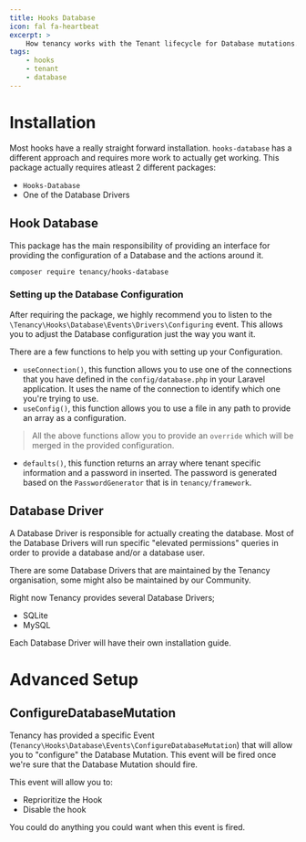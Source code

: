 ```yaml
---
title: Hooks Database
icon: fal fa-heartbeat
excerpt: >
    How tenancy works with the Tenant lifecycle for Database mutations.
tags:
    - hooks
    - tenant
    - database
---
```


# Installation
Most hooks have a really straight forward installation. `hooks-database` has a different approach and requires more work to actually get working. This package actually requires atleast 2 different packages:
- `Hooks-Database`
- One of the Database Drivers

## Hook Database
This package has the main responsibility of providing an interface for providing the configuration of a Database and the actions around it.
```
composer require tenancy/hooks-database
```

### Setting up the Database Configuration
After requiring the package, we highly recommend you to listen to the `\Tenancy\Hooks\Database\Events\Drivers\Configuring` event. This allows you to adjust the Database configuration just the way you want it.

There are a few functions to help you with setting up your Configuration.
- `useConnection()`, this function allows you to use one of the connections that you have defined in the `config/database.php` in your Laravel application. It uses the name of the connection to identify which one you're trying to use.
- `useConfig()`, this function allows you to use a file in any path to provide an array as a configuration.
> All the above functions allow you to provide an `override` which will be merged in the provided configuration.
- `defaults()`, this function returns an array where tenant specific information and a password in inserted. The password is generated based on the `PasswordGenerator` that is in `tenancy/framework`.

## Database Driver
A Database Driver is responsible for actually creating the database. Most of the Database Drivers will run specific "elevated permissions" queries in order to provide a database and/or a database user.

There are some Database Drivers that are maintained by the Tenancy organisation, some might also be maintained by our Community.

Right now Tenancy provides several Database Drivers;
- SQLite
- MySQL

Each Database Driver will have their own installation guide.

# Advanced Setup

## ConfigureDatabaseMutation
Tenancy has provided a specific Event (`Tenancy\Hooks\Database\Events\ConfigureDatabaseMutation`) that will allow you to "configure" the Database Mutation. This event will be fired once we're sure that the Database Mutation should fire.

This event will allow you to:
- Reprioritize the Hook
- Disable the hook

You could do anything you could want when this event is fired.
